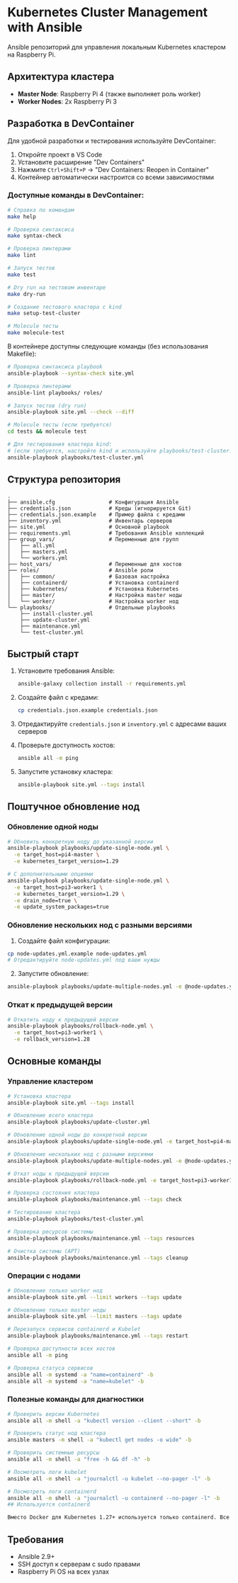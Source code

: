 # Kubernetes Cluster Management with Ansible

Ansible репозиторий для управления локальным Kubernetes кластером на Raspberry Pi.

## Архитектура кластера

- **Master Node**: Raspberry Pi 4 (также выполняет роль worker)
- **Worker Nodes**: 2x Raspberry Pi 3

## Разработка в DevContainer

Для удобной разработки и тестирования используйте DevContainer:

1. Откройте проект в VS Code
2. Установите расширение "Dev Containers"
3. Нажмите `Ctrl+Shift+P` → "Dev Containers: Reopen in Container"
4. Контейнер автоматически настроится со всеми зависимостями

### Доступные команды в DevContainer:

```bash
# Справка по командам
make help

# Проверка синтаксиса
make syntax-check

# Проверка линтерами
make lint

# Запуск тестов
make test

# Dry run на тестовом инвентаре
make dry-run

# Создание тестового кластера с kind
make setup-test-cluster

# Molecule тесты
make molecule-test
```

В контейнере доступны следующие команды (без использования Makefile):

```bash
# Проверка синтаксиса playbook
ansible-playbook --syntax-check site.yml

# Проверка линтерами
ansible-lint playbooks/ roles/

# Запуск тестов (dry run)
ansible-playbook site.yml --check --diff

# Molecule тесты (если требуется)
cd tests && molecule test

# Для тестирования кластера kind:
# (если требуется, настройте kind и используйте playbooks/test-cluster.yml)
ansible-playbook playbooks/test-cluster.yml
```

## Структура репозитория

```text
.
├── ansible.cfg                 # Конфигурация Ansible
├── credentials.json            # Креды (игнорируется Git)
├── credentials.json.example    # Пример файла с кредами
├── inventory.yml               # Инвентарь серверов
├── site.yml                    # Основной playbook
├── requirements.yml            # Требования Ansible коллекций
├── group_vars/                 # Переменные для групп
│   ├── all.yml
│   ├── masters.yml
│   └── workers.yml
├── host_vars/                  # Переменные для хостов
├── roles/                      # Ansible роли
│   ├── common/                 # Базовая настройка
│   ├── containerd/             # Установка containerd
│   ├── kubernetes/             # Установка Kubernetes
│   ├── master/                 # Настройка master ноды
│   └── worker/                 # Настройка worker нод
└── playbooks/                  # Отдельные playbooks
    ├── install-cluster.yml
    ├── update-cluster.yml
    ├── maintenance.yml
    └── test-cluster.yml
```

## Быстрый старт

1. Установите требования Ansible:

   ```bash
   ansible-galaxy collection install -r requirements.yml
   ```

2. Создайте файл с кредами:

   ```bash
   cp credentials.json.example credentials.json
   ```

3. Отредактируйте `credentials.json` и `inventory.yml` с адресами ваших серверов

4. Проверьте доступность хостов:

   ```bash
   ansible all -m ping
   ```

5. Запустите установку кластера:

   ```bash
   ansible-playbook site.yml --tags install
   ```

## Поштучное обновление нод

### Обновление одной ноды

```bash
# Обновить конкретную ноду до указанной версии
ansible-playbook playbooks/update-single-node.yml \
  -e target_host=pi4-master \
  -e kubernetes_target_version=1.29

# С дополнительными опциями
ansible-playbook playbooks/update-single-node.yml \
  -e target_host=pi3-worker1 \
  -e kubernetes_target_version=1.29 \
  -e drain_node=true \
  -e update_system_packages=true
```

### Обновление нескольких нод с разными версиями

1. Создайте файл конфигурации:

```bash
cp node-updates.yml.example node-updates.yml
# Отредактируйте node-updates.yml под ваши нужды
```

2. Запустите обновление:

```bash
ansible-playbook playbooks/update-multiple-nodes.yml -e @node-updates.yml
```

### Откат к предыдущей версии

```bash
# Откатить ноду к предыдущей версии
ansible-playbook playbooks/rollback-node.yml \
  -e target_host=pi3-worker1 \
  -e rollback_version=1.28
```

## Основные команды

### Управление кластером

```bash
# Установка кластера
ansible-playbook site.yml --tags install

# Обновление всего кластера
ansible-playbook playbooks/update-cluster.yml

# Обновление одной ноды до конкретной версии
ansible-playbook playbooks/update-single-node.yml -e target_host=pi4-master -e kubernetes_target_version=1.29

# Обновление нескольких нод с разными версиями
ansible-playbook playbooks/update-multiple-nodes.yml -e @node-updates.yml

# Откат ноды к предыдущей версии
ansible-playbook playbooks/rollback-node.yml -e target_host=pi3-worker1 -e rollback_version=1.28

# Проверка состояния кластера
ansible-playbook playbooks/maintenance.yml --tags check

# Тестирование кластера
ansible-playbook playbooks/test-cluster.yml

# Проверка ресурсов системы
ansible-playbook playbooks/maintenance.yml --tags resources

# Очистка системы (APT)
ansible-playbook playbooks/maintenance.yml --tags cleanup
```

### Операции с нодами

```bash
# Обновление только worker нод
ansible-playbook site.yml --limit workers --tags update

# Обновление только master ноды
ansible-playbook site.yml --limit masters --tags update

# Перезапуск сервисов containerd и Kubelet
ansible-playbook playbooks/maintenance.yml --tags restart

# Проверка доступности всех хостов
ansible all -m ping

# Проверка статуса сервисов
ansible all -m systemd -a "name=containerd" -b
ansible all -m systemd -a "name=kubelet" -b
```

### Полезные команды для диагностики

```bash
# Проверить версии Kubernetes
ansible all -m shell -a "kubectl version --client --short" -b

# Проверить статус нод кластера
ansible masters -m shell -a "kubectl get nodes -o wide" -b

# Проверить системные ресурсы
ansible all -m shell -a "free -h && df -h" -b

# Посмотреть логи kubelet
ansible all -m shell -a "journalctl -u kubelet --no-pager -l" -b

# Посмотреть логи containerd
ansible all -m shell -a "journalctl -u containerd --no-pager -l" -b
## Используется containerd

Вместо Docker для Kubernetes 1.27+ используется только containerd. Все задачи по установке и настройке контейнерного рантайма выполняет роль `containerd`.
```

## Требования

- Ansible 2.9+
- SSH доступ к серверам с sudo правами
- Raspberry Pi OS на всех узлах
